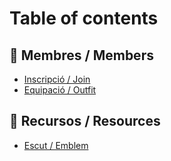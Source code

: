 # Table of contents

## 👋 Membres / Members <a href="#membres" id="membres"></a>

* [Inscripció / Join](README.md)
* [Equipació / Outfit](membres/equipacio.md)

## 📝 Recursos / Resources <a href="#recursos" id="recursos"></a>

* [Escut / Emblem](recursos/escut.md)
